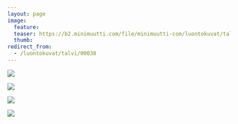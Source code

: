 ```yaml
---
layout: page
image:
  feature:
  teaser: https://b2.minimuutti.com/file/minimuutti-com/luontokuvat/talvi/DS40861-245px.jpg
  thumb:
redirect_from:
  - /luontokuvat/talvi/00038
---
```


[![](https://b2.minimuutti.com/file/minimuutti-com/luontokuvat/talvi/DS40680-800px.jpg)](https://dl.dropboxusercontent.com/sh/ea1wtnz7z734o12/AADJJU_8281-xE6I4ci55Wjga/luontokuvat/talvi/DS40680.jpg)

[![](https://b2.minimuutti.com/file/minimuutti-com/luontokuvat/talvi/DS40861-800px.jpg)](https://dl.dropboxusercontent.com/sh/ea1wtnz7z734o12/AACXdvLuzIWuoq-KxV-F6dWta/luontokuvat/talvi/DS40861.jpg)

[![](https://b2.minimuutti.com/file/minimuutti-com/luontokuvat/talvi/DS40854-800px.jpg)](https://dl.dropboxusercontent.com/sh/ea1wtnz7z734o12/AACQyaqtUAc3-VU3yB1p8qsUa/luontokuvat/talvi/DS40854.jpg)

[![](https://b2.minimuutti.com/file/minimuutti-com/luontokuvat/talvi/DS40855-800px.jpg)](https://dl.dropboxusercontent.com/sh/ea1wtnz7z734o12/AAC4h7lytUe8-IjLB1wWrrnRa/luontokuvat/talvi/DS40855.jpg)
